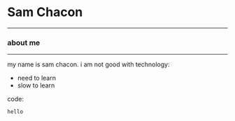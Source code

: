 # Sam Chacon
---
### about me
---
my name is sam chacon. i am not good with technology:
- need to learn 
- slow to learn

code:
```
hello
```
